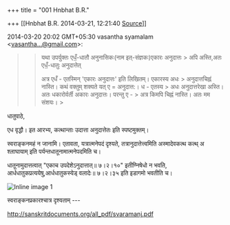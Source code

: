 +++
title = "001 Hnbhat B.R."

+++
[[Hnbhat B.R.	2014-03-21, 12:21:40 [Source](https://groups.google.com/g/samskrita/c/y6LU4PqkG4E)]]



  

  
  

2014-03-20 20:02 GMT+05:30 vasantha syamalam \<[vasantha...@gmail.com]()\>:  

> 
> > यथा उपर्युक्तः एधँ॒-धातौ अनुनासिकः(नाम इत्‌‍-संज्ञकः)एकारः अनुदात्तः > अपि अस्ति,अतः एधँ॒-धातुः अनुदात्तेत्‌  
> > 
> >   
> > 
> > अत्र एधँ - एतस्मिन् 'एकारः अनुदात्तः' इति लिखितम्। एकारस्य अधः > अनुदात्तचिह्नं नास्ति। कथं वक्तुम् शक्यते यत् ए = अनुदात्त:। ध - एतस्य > अधः अनुदात्तरेखा अस्ति। अतः धकारोर्वर्ती अकारः अनुदात्तः। परन्तु ए - > अत्र किमपि चिह्नं नास्ति। अतः मम संशयः। >
> 

  

  

धातुपाठे,

  

एध वृद्धौ। इत आरभ्य, कत्थान्ताः उदात्ता अनुदात्तेतः इति स्पष्टमुक्तम्।

  

स्वराङ्कनमहं न जानामि। एतावता, यत्रात्मनेपदं दृश्यते, तत्रानुदात्तेत्त्वमिति अस्मादेवकत्थ कत्थ् अ श्लाघायाम् इति पर्यन्तधातूनामात्मनेपदमिति च।

धातूनामुदात्तत्वात् "एकाच उपदेशेऽनुदात्तात्॥ ७।२।१०" इतीण्निषेधो न भवति, आर्धधातुकप्रत्ययेषु,आर्धधातुकस्येड् वलादेः॥ ७।२।३५ इति इडागमो भवतीति च।

  

![Inline image 1](https://groups.google.com/group/samskrita/attach/52259c81736215b/image.png?part=0.1&view=1)  

  

स्वराङ्कनप्रकारश्चात्र दृश्यताम् ---

  

  

<http://sanskritdocuments.org/all_pdf/svaramanj.pdf>  

  

  

